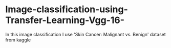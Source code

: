 # Image-classification-using-Transfer-Learning-Vgg-16-
In this image classification  I use 'Skin Cancer: Malignant vs. Benign' dataset from kaggle
